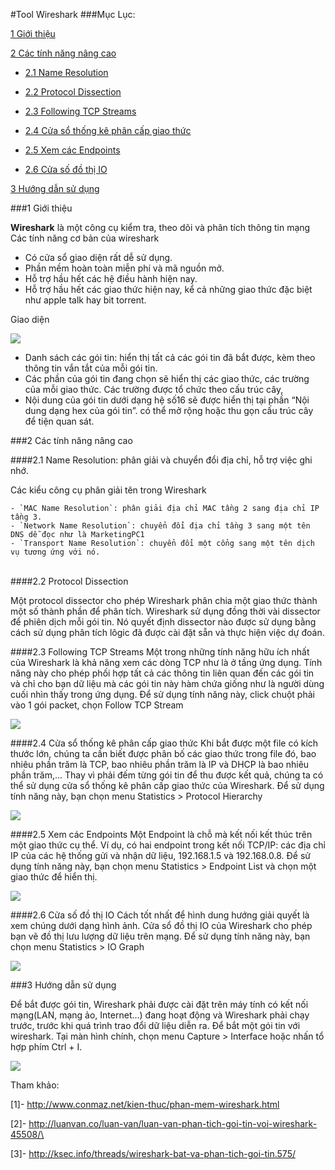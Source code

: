 #Tool Wireshark
###Mục Lục:

[1 Giới thiệu](#1)

[2 Các tính năng nâng cao](#2)

- [2.1 Name Resolution](#2.1)

- [2.2 Protocol Dissection](#2.2)

- [2.3 Following TCP Streams](#2.3)

- [2.4 Cửa sổ thống kê phân cấp giao thức](#2.4)

- [2.5 Xem các Endpoints](#2.5)

- [2.6 Cửa số đồ thị IO](#2.6)

[3 Hướng dẫn sử dụng](#3)

<a name="1"></a>
###1 Giới thiệu

**Wireshark** là một công cụ kiểm tra, theo dõi và phân tích thông tin mạng
Các tính năng cơ bản của wireshark
- Có cửa sổ giao diện rất dễ sử dụng.
- Phần mềm hoàn toàn miễn phí và mã nguồn mở.
- Hỗ trợ hầu hết các hệ điều hành hiện nay.
- Hỗ trợ hầu hết các giao thức hiện nay, kể cả những giao thức đặc biệt như apple talk hay bit torrent.

Giao diện

<img src=http://i.imgur.com/ZNrzMEd.png>

- Danh sách các gói tin: hiển thị tất cả các gói tin đã bắt được, kèm theo thông tin vắn tắt của mỗi gói tin.
- Các phần của gói tin đang chọn sẽ hiển thị các giao thức, các trường của mỗi giao thức. Các trường được tổ chức theo cấu trúc cây, 
- Nội dung của gói tin dưới dạng hệ số16 sẽ được hiển thị tại phần “Nội dung dạng hex của gói tin”.
có thể mở rộng hoặc thu gọn cấu trúc cây để tiện quan sát.

<a name="2"></a>
###2 Các tính năng nâng cao

<a name="2.1"></a>
####2.1 Name Resolution: phân giải và chuyển đổi địa chỉ, hỗ trợ việc ghi nhớ.

Các kiểu công cụ phân giải tên trong Wireshark

	- `MAC Name Resolution`: phân giải địa chỉ MAC tầng 2 sang địa chỉ IP tầng 3.
	- `Network Name Resolution`: chuyển đổi địa chỉ tầng 3 sang một tên DNS dễ đọc như là MarketingPC1
	- `Transport Name Resolution`: chuyển đổi một cổng sang một tên dịch vụ tương ứng với nó.
	
<a name="2.2"></a>	
####2.2 Protocol Dissection

Một protocol dissector cho phép Wireshark phân chia một giao thức thành một số thành phần để phân tích.
Wireshark sử dụng đồng thời vài dissector để phiên dịch mỗi gói tin. 
Nó quyết định dissector nào được sử dụng bằng cách sử dụng phân tích lôgic đã được cài đặt sẵn và thực hiện việc dự đoán.

<a name="2.3"></a>
####2.3 Following TCP Streams
Một trong những tính năng hữu ích nhất của Wireshark là khả năng xem các dòng TCP như là ở tầng ứng dụng. 
Tính năng này cho phép phối hợp tất cả các thông tin liên quan đến các gói tin và chỉ cho bạn dữ liệu mà các gói tin này hàm chứa giống như là người dùng cuối nhìn thấy trong ứng dụng.
Để sử dụng tính năng này, click chuột phải vào 1 gói packet, chọn Follow TCP Stream

<img src=http://i.imgur.com/rc4BocF.png>

<a name="2.4"></a>
####2.4 Cửa sổ thống kê phân cấp giao thức
Khi bắt được một file có kích thước lớn, chúng ta cần biết được phân bố các giao thức trong file đó, bao nhiêu phần trăm là TCP, bao nhiêu phần trăm là IP và DHCP là bao nhiêu phần trăm,... Thay vì phải đếm từng gói tin để thu được kết quả, chúng ta có thể sử dụng cửa sổ thống kê phân cấp giao thức của Wireshark.
Để sử dụng tính năng này, bạn chọn menu Statistics > Protocol Hierarchy

<img src=http://i.imgur.com/8CySIDe.png>

<a name="2.5"></a>
####2.5 Xem các Endpoints
Một Endpoint là chỗ mà kết nối kết thúc trên một giao thức cụ thể. Ví dụ, có hai endpoint trong kết nối TCP/IP: các địa chỉ IP của các hệ thống gửi và nhận dữ liệu, 192.168.1.5 và 192.168.0.8.
Để sử dụng tính năng này, bạn chọn menu Statistics > Endpoint List và chọn một giao thức để hiển thị.

<img src=http://i.imgur.com/WlNpgqj.png>

<a name="2.6"></a>
####2.6 Cửa số đồ thị IO
Cách tốt nhất để hình dung hướng giải quyết là xem chúng dưới dạng hình ảnh. Cửa sổ đồ thị IO của Wireshark cho phép bạn vẽ đồ thị lưu lượng dữ liệu trên mạng.
Để sử dụng tính năng này, bạn chọn menu Statistics > IO Graph

<img src=http://i.imgur.com/Jqxz2KR.png>

<a name="3"></a>
###3 Hướng dẫn sử dụng

Để bắt được gói tin, Wireshark phải được cài đặt trên máy tính có kết nối mạng(LAN, mạng ảo, Internet…) đang hoạt động và Wireshark phải chạy trước, trước khi quá trình trao đổi dữ liệu diễn ra.
Để bắt một gói tin với wireshark. Tại màn hình chính, chọn menu Capture > Interface hoặc nhấn tổ hợp phím Ctrl + I.

<img src=http://i.imgur.com/nqUoxcx.png>

Tham khảo:

[1]- http://www.conmaz.net/kien-thuc/phan-mem-wireshark.html

[2]- http://luanvan.co/luan-van/luan-van-phan-tich-goi-tin-voi-wireshark-45508/\

[3]- http://ksec.info/threads/wireshark-bat-va-phan-tich-goi-tin.575/
